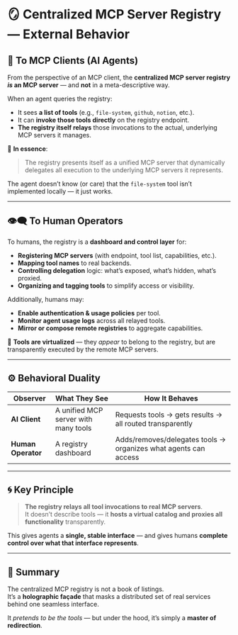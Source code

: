 # 🪞 Centralized MCP Server Registry — External Behavior

## 🧠 To MCP Clients (AI Agents)

From the perspective of an MCP client, the **centralized MCP server registry *is* an MCP server** — and **not** in a meta-descriptive way.

When an agent queries the registry:

- It sees **a list of tools** (e.g., `file-system`, `github`, `notion`, etc.).
- It can **invoke those tools directly** on the registry endpoint.
- **The registry itself relays** those invocations to the actual, underlying MCP servers it manages.

🧠 **In essence**:  
> The registry presents itself as a unified MCP server that dynamically delegates all execution to the underlying MCP servers it represents.

The agent doesn’t know (or care) that the `file-system` tool isn’t implemented locally — it just works.

---

## 👁️‍🗨️ To Human Operators

To humans, the registry is a **dashboard and control layer** for:

- **Registering MCP servers** (with endpoint, tool list, capabilities, etc.).
- **Mapping tool names** to real backends.
- **Controlling delegation** logic: what’s exposed, what’s hidden, what’s proxied.
- **Organizing and tagging tools** to simplify access or visibility.

Additionally, humans may:

- **Enable authentication & usage policies** per tool.
- **Monitor agent usage logs** across all relayed tools.
- **Mirror or compose remote registries** to aggregate capabilities.

🔧 **Tools are virtualized** — they *appear* to belong to the registry, but are transparently executed by the remote MCP servers.

---

## ⚙️ Behavioral Duality

| Observer        | What They See                        | How It Behaves                                                   |
|------------------|--------------------------------------|------------------------------------------------------------------|
| **AI Client**     | A unified MCP server with many tools| Requests tools → gets results → all routed transparently         |
| **Human Operator**| A registry dashboard                | Adds/removes/delegates tools → organizes what agents can access  |

---

## 🌀 Key Principle

> **The registry relays all tool invocations to real MCP servers**.  
It doesn’t describe tools — it **hosts a virtual catalog and proxies all functionality** transparently.

This gives agents a **single, stable interface** — and gives humans **complete control over what that interface represents**.

---

## 🧬 Summary

The centralized MCP registry is not a book of listings.  
It’s a **holographic façade** that masks a distributed set of real services behind one seamless interface.

It *pretends to be the tools* — but under the hood, it’s simply a **master of redirection**.